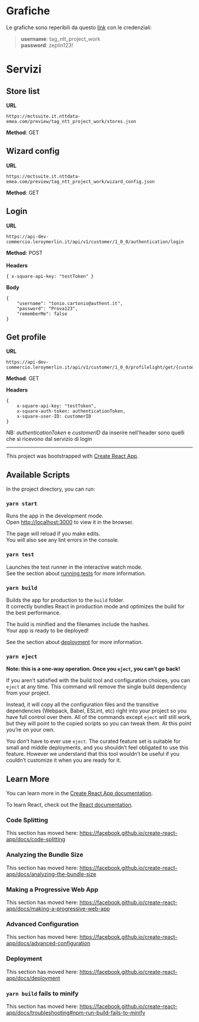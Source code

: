 
# Grafiche

Le grafiche sono reperibili da questo [link](https://zpl.io/Vxvl4lR) con le credenziali:

>**username**: tag_ntt_project_work <br>
>**password**: zeplin123!

# Servizi

## Store list
**URL**
```
https://mctsuite.it.nttdata-emea.com/preview/tag_ntt_project_work/stores.json
```
**Method**: GET

## Wizard config
**URL**
```
https://mctsuite.it.nttdata-emea.com/preview/tag_ntt_project_work/wizard_config.json
```
**Method**: GET

## Login
**URL**
```
https://api-dev-commercio.leroymerlin.it/api/v1/customer/1_0_0/authentication/login
```
**Method**: POST<br><br>
**Headers**
```
{ x-square-api-key: "testToken" }
```
**Body**
```
{
	"username": "tonio.cartonio@authent.it",
	"password": "Prova123",
	"rememberMe": false
}
```
## Get profile

**URL**
```
https://api-dev-commercio.leroymerlin.it/api/v1/customer/1_0_0/profilelight/get/{customerID}
```
**Method**: GET

**Headers**
```
{
	x-square-api-key: "testToken",
	x-square-auth-token: authenticationToken,
	x-square-user-ID: customerID
}
```
NB: *authenticationToken* e *customerID* da inserire nell'header sono quelli che si ricevono dal servizio di login

-----


This project was bootstrapped with [Create React App](https://github.com/facebook/create-react-app).

## Available Scripts

In the project directory, you can run:

### `yarn start`

Runs the app in the development mode.<br />
Open [http://localhost:3000](http://localhost:3000) to view it in the browser.

The page will reload if you make edits.<br />
You will also see any lint errors in the console.

### `yarn test`

Launches the test runner in the interactive watch mode.<br />
See the section about [running tests](https://facebook.github.io/create-react-app/docs/running-tests) for more information.

### `yarn build`

Builds the app for production to the `build` folder.<br />
It correctly bundles React in production mode and optimizes the build for the best performance.

The build is minified and the filenames include the hashes.<br />
Your app is ready to be deployed!

See the section about [deployment](https://facebook.github.io/create-react-app/docs/deployment) for more information.

### `yarn eject`

**Note: this is a one-way operation. Once you `eject`, you can’t go back!**

If you aren’t satisfied with the build tool and configuration choices, you can `eject` at any time. This command will remove the single build dependency from your project.

Instead, it will copy all the configuration files and the transitive dependencies (Webpack, Babel, ESLint, etc) right into your project so you have full control over them. All of the commands except `eject` will still work, but they will point to the copied scripts so you can tweak them. At this point you’re on your own.

You don’t have to ever use `eject`. The curated feature set is suitable for small and middle deployments, and you shouldn’t feel obligated to use this feature. However we understand that this tool wouldn’t be useful if you couldn’t customize it when you are ready for it.

## Learn More

You can learn more in the [Create React App documentation](https://facebook.github.io/create-react-app/docs/getting-started).

To learn React, check out the [React documentation](https://reactjs.org/).

### Code Splitting

This section has moved here: https://facebook.github.io/create-react-app/docs/code-splitting

### Analyzing the Bundle Size

This section has moved here: https://facebook.github.io/create-react-app/docs/analyzing-the-bundle-size

### Making a Progressive Web App

This section has moved here: https://facebook.github.io/create-react-app/docs/making-a-progressive-web-app

### Advanced Configuration

This section has moved here: https://facebook.github.io/create-react-app/docs/advanced-configuration

### Deployment

This section has moved here: https://facebook.github.io/create-react-app/docs/deployment

### `yarn build` fails to minify

This section has moved here: https://facebook.github.io/create-react-app/docs/troubleshooting#npm-run-build-fails-to-minify
